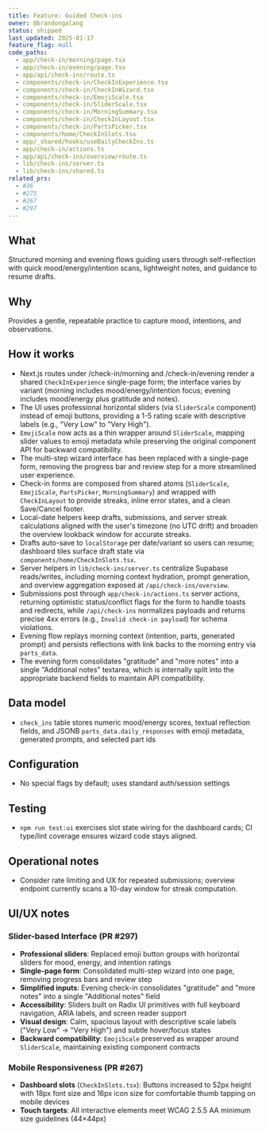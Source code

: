 ```yaml
---
title: Feature: Guided Check-ins
owner: @brandongalang
status: shipped
last_updated: 2025-01-17
feature_flag: null
code_paths:
  - app/check-in/morning/page.tsx
  - app/check-in/evening/page.tsx
  - app/api/check-ins/route.ts
  - components/check-in/CheckInExperience.tsx
  - components/check-in/CheckInWizard.tsx
  - components/check-in/EmojiScale.tsx
  - components/check-in/SliderScale.tsx
  - components/check-in/MorningSummary.tsx
  - components/check-in/CheckInLayout.tsx
  - components/check-in/PartsPicker.tsx
  - components/home/CheckInSlots.tsx
  - app/_shared/hooks/useDailyCheckIns.ts
  - app/check-in/actions.ts
  - app/api/check-ins/overview/route.ts
  - lib/check-ins/server.ts
  - lib/check-ins/shared.ts
related_prs:
  - #36
  - #275
  - #267
  - #297
---
```


## What
Structured morning and evening flows guiding users through self-reflection with quick mood/energy/intention scans, lightweight notes, and guidance to resume drafts.

## Why
Provides a gentle, repeatable practice to capture mood, intentions, and observations.

## How it works
- Next.js routes under /check-in/morning and /check-in/evening render a shared `CheckInExperience` single-page form; the interface varies by variant (morning includes mood/energy/intention focus; evening includes mood/energy plus gratitude and notes).
- The UI uses professional horizontal sliders (via `SliderScale` component) instead of emoji buttons, providing a 1-5 rating scale with descriptive labels (e.g., "Very Low" to "Very High").
- `EmojiScale` now acts as a thin wrapper around `SliderScale`, mapping slider values to emoji metadata while preserving the original component API for backward compatibility.
- The multi-step wizard interface has been replaced with a single-page form, removing the progress bar and review step for a more streamlined user experience.
- Check-in forms are composed from shared atoms (`SliderScale`, `EmojiScale`, `PartsPicker`, `MorningSummary`) and wrapped with `CheckInLayout` to provide streaks, inline error states, and a clean Save/Cancel footer.
- Local-date helpers keep drafts, submissions, and server streak calculations aligned with the user's timezone (no UTC drift) and broaden the overview lookback window for accurate streaks.
- Drafts auto-save to `localStorage` per date/variant so users can resume; dashboard tiles surface draft state via `components/home/CheckInSlots.tsx`.
- Server helpers in `lib/check-ins/server.ts` centralize Supabase reads/writes, including morning context hydration, prompt generation, and overview aggregation exposed at `/api/check-ins/overview`.
- Submissions post through `app/check-in/actions.ts` server actions, returning optimistic status/conflict flags for the form to handle toasts and redirects, while `/api/check-ins` normalizes payloads and returns precise 4xx errors (e.g., `Invalid check-in payload`) for schema violations.
- Evening flow replays morning context (intention, parts, generated prompt) and persists reflections with link backs to the morning entry via `parts_data`.
- The evening form consolidates "gratitude" and "more notes" into a single "Additional notes" textarea, which is internally split into the appropriate backend fields to maintain API compatibility.

## Data model
- `check_ins` table stores numeric mood/energy scores, textual reflection fields, and JSONB `parts_data.daily_responses` with emoji metadata, generated prompts, and selected part ids

## Configuration
- No special flags by default; uses standard auth/session settings

## Testing
- `npm run test:ui` exercises slot state wiring for the dashboard cards; CI type/lint coverage ensures wizard code stays aligned.

## Operational notes
- Consider rate limiting and UX for repeated submissions; overview endpoint currently scans a 10-day window for streak computation.

## UI/UX notes

### Slider-based Interface (PR #297)
- **Professional sliders**: Replaced emoji button groups with horizontal sliders for mood, energy, and intention ratings
- **Single-page form**: Consolidated multi-step wizard into one page, removing progress bars and review step
- **Simplified inputs**: Evening check-in consolidates "gratitude" and "more notes" into a single "Additional notes" field
- **Accessibility**: Sliders built on Radix UI primitives with full keyboard navigation, ARIA labels, and screen reader support
- **Visual design**: Calm, spacious layout with descriptive scale labels ("Very Low" → "Very High") and subtle hover/focus states
- **Backward compatibility**: `EmojiScale` preserved as wrapper around `SliderScale`, maintaining existing component contracts

### Mobile Responsiveness (PR #267)
- **Dashboard slots** (`CheckInSlots.tsx`): Buttons increased to 52px height with 18px font size and 16px icon size for comfortable thumb tapping on mobile devices
- **Touch targets**: All interactive elements meet WCAG 2.5.5 AA minimum size guidelines (44×44px)
